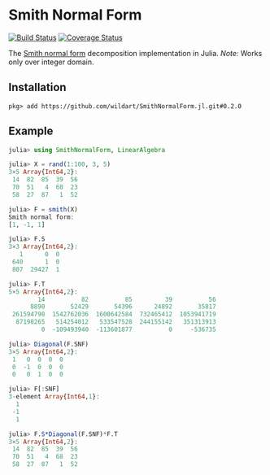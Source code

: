 # Smith Normal Form

[![Build Status](https://travis-ci.org/wildart/SmithNormalForm.jl.svg?branch=master)](https://travis-ci.org/wildart/SmithNormalForm.jl)
[![Coverage Status](https://coveralls.io/repos/wildart/SmithNormalForm.jl/badge.svg?branch=master&service=github)](https://coveralls.io/github/wildart/SmithNormalForm.jl?branch=master)


The [Smith normal form](https://en.wikipedia.org/wiki/Smith_normal_form) decomposition implementation in Julia. *Note:* Works only over integer domain.

## Installation
```
pkg> add https://github.com/wildart/SmithNormalForm.jl.git#0.2.0
```

## Example

```julia
julia> using SmithNormalForm, LinearAlgebra

julia> X = rand(1:100, 3, 5)
3×5 Array{Int64,2}:
 14  82  85  39  56
 70  51   4  68  23
 58  27  87   1  52

julia> F = smith(X)
Smith normal form:
[1, -1, 1]

julia> F.S
3×3 Array{Int64,2}:
   1      0  0
 640      1  0
 807  29427  1

julia> F.T
5×5 Array{Int64,2}:
        14          82          85         39          56
      8890       52429       54396      24892       35817
 261594790  1542762036  1600642584  732465412  1053941719
  87198265   514254012   533547528  244155142   351313913
         0  -109493940  -113601877          0     -536735

julia> Diagonal(F.SNF)
3×5 Array{Int64,2}:
 1   0  0  0  0
 0  -1  0  0  0
 0   0  1  0  0

julia> F[:SNF]
3-element Array{Int64,1}:
  1
 -1
  1

julia> F.S*Diagonal(F.SNF)*F.T
3×5 Array{Int64,2}:
 14  82  85  39  56
 70  51   4  68  23
 58  27  87   1  52
```
